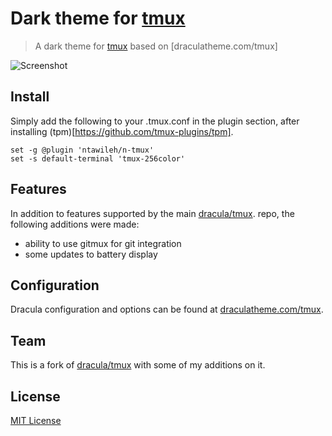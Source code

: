 # Dark theme for [tmux](https://github.com/tmux/tmux/wiki)

> A dark theme for [tmux](https://github.com/tmux/tmux/wiki) based on [draculatheme.com/tmux]

![Screenshot](./screenshot.png)

## Install

Simply add the following to your .tmux.conf in the plugin section, after installing (tpm)[https://github.com/tmux-plugins/tpm].

```
set -g @plugin 'ntawileh/n-tmux'
set -s default-terminal 'tmux-256color'
```

## Features

In addition to features supported by the main [dracula/tmux](https://draculatheme.com/tmux). repo, the following additions were made:

- ability to use gitmux for git integration
- some updates to battery display

## Configuration

Dracula configuration and options can be found at [draculatheme.com/tmux](https://draculatheme.com/tmux).

## Team

This is a fork of [dracula/tmux](https://github.com/dracula/tmux/graphs/contributors) with some of my additions on it.

## License

[MIT License](./LICENSE)
